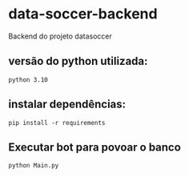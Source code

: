 # data-soccer-backend



Backend do projeto datasoccer


## versão do python utilizada:

    python 3.10

## instalar dependências:

    pip install -r requirements


## Executar bot para povoar o banco

    python Main.py
